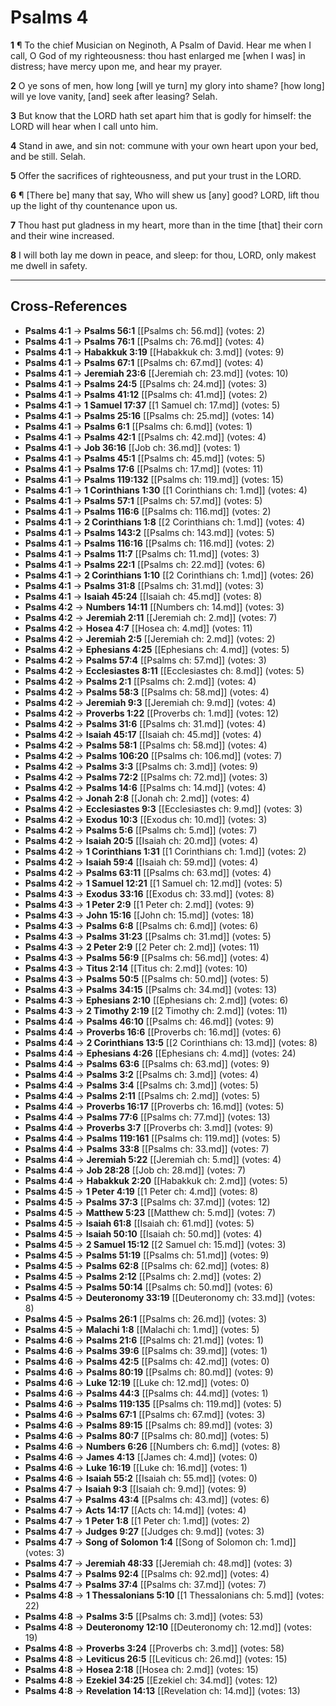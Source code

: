 # Psalms 4

**1** ¶ To the chief Musician on Neginoth, A Psalm of David. Hear me when I call, O God of my righteousness: thou hast enlarged me [when I was] in distress; have mercy upon me, and hear my prayer.

**2** O ye sons of men, how long [will ye turn] my glory into shame? [how long] will ye love vanity, [and] seek after leasing? Selah.

**3** But know that the LORD hath set apart him that is godly for himself: the LORD will hear when I call unto him.

**4** Stand in awe, and sin not: commune with your own heart upon your bed, and be still. Selah.

**5** Offer the sacrifices of righteousness, and put your trust in the LORD.

**6** ¶ [There be] many that say, Who will shew us [any] good? LORD, lift thou up the light of thy countenance upon us.

**7** Thou hast put gladness in my heart, more than in the time [that] their corn and their wine increased.

**8** I will both lay me down in peace, and sleep: for thou, LORD, only makest me dwell in safety.

---

## Cross-References

- **Psalms 4:1** → **Psalms 56:1** [[Psalms ch: 56.md]] (votes: 2)
- **Psalms 4:1** → **Psalms 76:1** [[Psalms ch: 76.md]] (votes: 4)
- **Psalms 4:1** → **Habakkuk 3:19** [[Habakkuk ch: 3.md]] (votes: 9)
- **Psalms 4:1** → **Psalms 67:1** [[Psalms ch: 67.md]] (votes: 4)
- **Psalms 4:1** → **Jeremiah 23:6** [[Jeremiah ch: 23.md]] (votes: 10)
- **Psalms 4:1** → **Psalms 24:5** [[Psalms ch: 24.md]] (votes: 3)
- **Psalms 4:1** → **Psalms 41:12** [[Psalms ch: 41.md]] (votes: 2)
- **Psalms 4:1** → **1 Samuel 17:37** [[1 Samuel ch: 17.md]] (votes: 5)
- **Psalms 4:1** → **Psalms 25:16** [[Psalms ch: 25.md]] (votes: 14)
- **Psalms 4:1** → **Psalms 6:1** [[Psalms ch: 6.md]] (votes: 1)
- **Psalms 4:1** → **Psalms 42:1** [[Psalms ch: 42.md]] (votes: 4)
- **Psalms 4:1** → **Job 36:16** [[Job ch: 36.md]] (votes: 1)
- **Psalms 4:1** → **Psalms 45:1** [[Psalms ch: 45.md]] (votes: 5)
- **Psalms 4:1** → **Psalms 17:6** [[Psalms ch: 17.md]] (votes: 11)
- **Psalms 4:1** → **Psalms 119:132** [[Psalms ch: 119.md]] (votes: 15)
- **Psalms 4:1** → **1 Corinthians 1:30** [[1 Corinthians ch: 1.md]] (votes: 4)
- **Psalms 4:1** → **Psalms 57:1** [[Psalms ch: 57.md]] (votes: 5)
- **Psalms 4:1** → **Psalms 116:6** [[Psalms ch: 116.md]] (votes: 2)
- **Psalms 4:1** → **2 Corinthians 1:8** [[2 Corinthians ch: 1.md]] (votes: 4)
- **Psalms 4:1** → **Psalms 143:2** [[Psalms ch: 143.md]] (votes: 5)
- **Psalms 4:1** → **Psalms 116:16** [[Psalms ch: 116.md]] (votes: 2)
- **Psalms 4:1** → **Psalms 11:7** [[Psalms ch: 11.md]] (votes: 3)
- **Psalms 4:1** → **Psalms 22:1** [[Psalms ch: 22.md]] (votes: 6)
- **Psalms 4:1** → **2 Corinthians 1:10** [[2 Corinthians ch: 1.md]] (votes: 26)
- **Psalms 4:1** → **Psalms 31:8** [[Psalms ch: 31.md]] (votes: 3)
- **Psalms 4:1** → **Isaiah 45:24** [[Isaiah ch: 45.md]] (votes: 8)
- **Psalms 4:2** → **Numbers 14:11** [[Numbers ch: 14.md]] (votes: 3)
- **Psalms 4:2** → **Jeremiah 2:11** [[Jeremiah ch: 2.md]] (votes: 7)
- **Psalms 4:2** → **Hosea 4:7** [[Hosea ch: 4.md]] (votes: 11)
- **Psalms 4:2** → **Jeremiah 2:5** [[Jeremiah ch: 2.md]] (votes: 2)
- **Psalms 4:2** → **Ephesians 4:25** [[Ephesians ch: 4.md]] (votes: 5)
- **Psalms 4:2** → **Psalms 57:4** [[Psalms ch: 57.md]] (votes: 3)
- **Psalms 4:2** → **Ecclesiastes 8:11** [[Ecclesiastes ch: 8.md]] (votes: 5)
- **Psalms 4:2** → **Psalms 2:1** [[Psalms ch: 2.md]] (votes: 4)
- **Psalms 4:2** → **Psalms 58:3** [[Psalms ch: 58.md]] (votes: 4)
- **Psalms 4:2** → **Jeremiah 9:3** [[Jeremiah ch: 9.md]] (votes: 4)
- **Psalms 4:2** → **Proverbs 1:22** [[Proverbs ch: 1.md]] (votes: 12)
- **Psalms 4:2** → **Psalms 31:6** [[Psalms ch: 31.md]] (votes: 4)
- **Psalms 4:2** → **Isaiah 45:17** [[Isaiah ch: 45.md]] (votes: 4)
- **Psalms 4:2** → **Psalms 58:1** [[Psalms ch: 58.md]] (votes: 4)
- **Psalms 4:2** → **Psalms 106:20** [[Psalms ch: 106.md]] (votes: 7)
- **Psalms 4:2** → **Psalms 3:3** [[Psalms ch: 3.md]] (votes: 9)
- **Psalms 4:2** → **Psalms 72:2** [[Psalms ch: 72.md]] (votes: 3)
- **Psalms 4:2** → **Psalms 14:6** [[Psalms ch: 14.md]] (votes: 4)
- **Psalms 4:2** → **Jonah 2:8** [[Jonah ch: 2.md]] (votes: 4)
- **Psalms 4:2** → **Ecclesiastes 9:3** [[Ecclesiastes ch: 9.md]] (votes: 3)
- **Psalms 4:2** → **Exodus 10:3** [[Exodus ch: 10.md]] (votes: 3)
- **Psalms 4:2** → **Psalms 5:6** [[Psalms ch: 5.md]] (votes: 7)
- **Psalms 4:2** → **Isaiah 20:5** [[Isaiah ch: 20.md]] (votes: 4)
- **Psalms 4:2** → **1 Corinthians 1:31** [[1 Corinthians ch: 1.md]] (votes: 2)
- **Psalms 4:2** → **Isaiah 59:4** [[Isaiah ch: 59.md]] (votes: 4)
- **Psalms 4:2** → **Psalms 63:11** [[Psalms ch: 63.md]] (votes: 4)
- **Psalms 4:2** → **1 Samuel 12:21** [[1 Samuel ch: 12.md]] (votes: 5)
- **Psalms 4:3** → **Exodus 33:16** [[Exodus ch: 33.md]] (votes: 8)
- **Psalms 4:3** → **1 Peter 2:9** [[1 Peter ch: 2.md]] (votes: 9)
- **Psalms 4:3** → **John 15:16** [[John ch: 15.md]] (votes: 18)
- **Psalms 4:3** → **Psalms 6:8** [[Psalms ch: 6.md]] (votes: 6)
- **Psalms 4:3** → **Psalms 31:23** [[Psalms ch: 31.md]] (votes: 5)
- **Psalms 4:3** → **2 Peter 2:9** [[2 Peter ch: 2.md]] (votes: 11)
- **Psalms 4:3** → **Psalms 56:9** [[Psalms ch: 56.md]] (votes: 4)
- **Psalms 4:3** → **Titus 2:14** [[Titus ch: 2.md]] (votes: 10)
- **Psalms 4:3** → **Psalms 50:5** [[Psalms ch: 50.md]] (votes: 5)
- **Psalms 4:3** → **Psalms 34:15** [[Psalms ch: 34.md]] (votes: 13)
- **Psalms 4:3** → **Ephesians 2:10** [[Ephesians ch: 2.md]] (votes: 6)
- **Psalms 4:3** → **2 Timothy 2:19** [[2 Timothy ch: 2.md]] (votes: 11)
- **Psalms 4:4** → **Psalms 46:10** [[Psalms ch: 46.md]] (votes: 9)
- **Psalms 4:4** → **Proverbs 16:6** [[Proverbs ch: 16.md]] (votes: 6)
- **Psalms 4:4** → **2 Corinthians 13:5** [[2 Corinthians ch: 13.md]] (votes: 8)
- **Psalms 4:4** → **Ephesians 4:26** [[Ephesians ch: 4.md]] (votes: 24)
- **Psalms 4:4** → **Psalms 63:6** [[Psalms ch: 63.md]] (votes: 9)
- **Psalms 4:4** → **Psalms 3:2** [[Psalms ch: 3.md]] (votes: 4)
- **Psalms 4:4** → **Psalms 3:4** [[Psalms ch: 3.md]] (votes: 5)
- **Psalms 4:4** → **Psalms 2:11** [[Psalms ch: 2.md]] (votes: 5)
- **Psalms 4:4** → **Proverbs 16:17** [[Proverbs ch: 16.md]] (votes: 5)
- **Psalms 4:4** → **Psalms 77:6** [[Psalms ch: 77.md]] (votes: 13)
- **Psalms 4:4** → **Proverbs 3:7** [[Proverbs ch: 3.md]] (votes: 9)
- **Psalms 4:4** → **Psalms 119:161** [[Psalms ch: 119.md]] (votes: 5)
- **Psalms 4:4** → **Psalms 33:8** [[Psalms ch: 33.md]] (votes: 7)
- **Psalms 4:4** → **Jeremiah 5:22** [[Jeremiah ch: 5.md]] (votes: 4)
- **Psalms 4:4** → **Job 28:28** [[Job ch: 28.md]] (votes: 7)
- **Psalms 4:4** → **Habakkuk 2:20** [[Habakkuk ch: 2.md]] (votes: 5)
- **Psalms 4:5** → **1 Peter 4:19** [[1 Peter ch: 4.md]] (votes: 8)
- **Psalms 4:5** → **Psalms 37:3** [[Psalms ch: 37.md]] (votes: 12)
- **Psalms 4:5** → **Matthew 5:23** [[Matthew ch: 5.md]] (votes: 7)
- **Psalms 4:5** → **Isaiah 61:8** [[Isaiah ch: 61.md]] (votes: 5)
- **Psalms 4:5** → **Isaiah 50:10** [[Isaiah ch: 50.md]] (votes: 4)
- **Psalms 4:5** → **2 Samuel 15:12** [[2 Samuel ch: 15.md]] (votes: 3)
- **Psalms 4:5** → **Psalms 51:19** [[Psalms ch: 51.md]] (votes: 9)
- **Psalms 4:5** → **Psalms 62:8** [[Psalms ch: 62.md]] (votes: 8)
- **Psalms 4:5** → **Psalms 2:12** [[Psalms ch: 2.md]] (votes: 2)
- **Psalms 4:5** → **Psalms 50:14** [[Psalms ch: 50.md]] (votes: 6)
- **Psalms 4:5** → **Deuteronomy 33:19** [[Deuteronomy ch: 33.md]] (votes: 8)
- **Psalms 4:5** → **Psalms 26:1** [[Psalms ch: 26.md]] (votes: 3)
- **Psalms 4:5** → **Malachi 1:8** [[Malachi ch: 1.md]] (votes: 5)
- **Psalms 4:6** → **Psalms 21:6** [[Psalms ch: 21.md]] (votes: 1)
- **Psalms 4:6** → **Psalms 39:6** [[Psalms ch: 39.md]] (votes: 1)
- **Psalms 4:6** → **Psalms 42:5** [[Psalms ch: 42.md]] (votes: 0)
- **Psalms 4:6** → **Psalms 80:19** [[Psalms ch: 80.md]] (votes: 9)
- **Psalms 4:6** → **Luke 12:19** [[Luke ch: 12.md]] (votes: 0)
- **Psalms 4:6** → **Psalms 44:3** [[Psalms ch: 44.md]] (votes: 1)
- **Psalms 4:6** → **Psalms 119:135** [[Psalms ch: 119.md]] (votes: 5)
- **Psalms 4:6** → **Psalms 67:1** [[Psalms ch: 67.md]] (votes: 3)
- **Psalms 4:6** → **Psalms 89:15** [[Psalms ch: 89.md]] (votes: 3)
- **Psalms 4:6** → **Psalms 80:7** [[Psalms ch: 80.md]] (votes: 5)
- **Psalms 4:6** → **Numbers 6:26** [[Numbers ch: 6.md]] (votes: 8)
- **Psalms 4:6** → **James 4:13** [[James ch: 4.md]] (votes: 0)
- **Psalms 4:6** → **Luke 16:19** [[Luke ch: 16.md]] (votes: 1)
- **Psalms 4:6** → **Isaiah 55:2** [[Isaiah ch: 55.md]] (votes: 0)
- **Psalms 4:7** → **Isaiah 9:3** [[Isaiah ch: 9.md]] (votes: 9)
- **Psalms 4:7** → **Psalms 43:4** [[Psalms ch: 43.md]] (votes: 6)
- **Psalms 4:7** → **Acts 14:17** [[Acts ch: 14.md]] (votes: 4)
- **Psalms 4:7** → **1 Peter 1:8** [[1 Peter ch: 1.md]] (votes: 2)
- **Psalms 4:7** → **Judges 9:27** [[Judges ch: 9.md]] (votes: 3)
- **Psalms 4:7** → **Song of Solomon 1:4** [[Song of Solomon ch: 1.md]] (votes: 3)
- **Psalms 4:7** → **Jeremiah 48:33** [[Jeremiah ch: 48.md]] (votes: 3)
- **Psalms 4:7** → **Psalms 92:4** [[Psalms ch: 92.md]] (votes: 4)
- **Psalms 4:7** → **Psalms 37:4** [[Psalms ch: 37.md]] (votes: 7)
- **Psalms 4:8** → **1 Thessalonians 5:10** [[1 Thessalonians ch: 5.md]] (votes: 22)
- **Psalms 4:8** → **Psalms 3:5** [[Psalms ch: 3.md]] (votes: 53)
- **Psalms 4:8** → **Deuteronomy 12:10** [[Deuteronomy ch: 12.md]] (votes: 19)
- **Psalms 4:8** → **Proverbs 3:24** [[Proverbs ch: 3.md]] (votes: 58)
- **Psalms 4:8** → **Leviticus 26:5** [[Leviticus ch: 26.md]] (votes: 15)
- **Psalms 4:8** → **Hosea 2:18** [[Hosea ch: 2.md]] (votes: 15)
- **Psalms 4:8** → **Ezekiel 34:25** [[Ezekiel ch: 34.md]] (votes: 12)
- **Psalms 4:8** → **Revelation 14:13** [[Revelation ch: 14.md]] (votes: 13)
